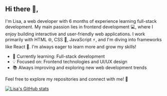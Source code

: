## Hi there 👋,

I'm Lisa, a web developer with 6 months of experience learning full-stack development. My main passion lies in frontend development 💻, where I enjoy building interactive and user-friendly web applications. I work primarily with HTML 🌐, CSS 🎨, JavaScript ⚡, and I'm diving into frameworks like React 🔄. I'm always eager to learn more and grow my skills!

- 🔧 Currently learning: Full-stack development
- 💡 Focused on: Frontend technologies and UI/UX design
- 📚 Always improving and exploring new web development trends

Feel free to explore my repositories and connect with me! 🚀


[![Lisa's GitHub stats](https://github-readme-stats.vercel.app/api?username=l-auta&show_icons=true&theme=dark)](https://github.com/l-auta/github-readme-stats)


